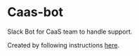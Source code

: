 # Caas-bot
Slack Bot for CaaS team to handle support.

Created by following instructions [here](https://github.com/slack-ruby/slack-ruby-bot/blob/master/TUTORIAL.md).
